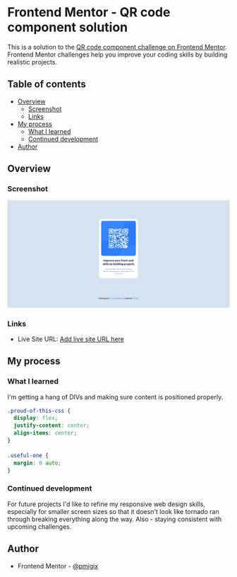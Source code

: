 # Frontend Mentor - QR code component solution

This is a solution to the [QR code component challenge on Frontend Mentor](https://www.frontendmentor.io/challenges/qr-code-component-iux_sIO_H). Frontend Mentor challenges help you improve your coding skills by building realistic projects. 

## Table of contents

- [Overview](#overview)
  - [Screenshot](#screenshot)
  - [Links](#links)
- [My process](#my-process)
  - [What I learned](#what-i-learned)
  - [Continued development](#continued-development)
- [Author](#author)

## Overview

### Screenshot

![Challenge Result By Pmigix](images/screenshot.png)

### Links

- Live Site URL: [Add live site URL here](https://your-live-site-url.com)

## My process

### What I learned

I'm getting a hang of DIVs and making sure content is positioned properly.

```css
.proud-of-this-css {
  display: flex;
  justify-content: center;
  align-items: center;
}

.useful-one {
  margin: 0 auto;
}
```

### Continued development

For future projects I'd like to refine my responsive web design skills, especially for smaller screen sizes so that it doesn't look like tornado ran through breaking everything along the way.
Also - staying consistent with upcoming challenges.

## Author

- Frontend Mentor - [@pmigix](https://www.frontendmentor.io/profile/yourusername)